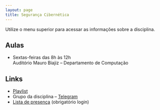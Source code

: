 ```yaml
---
layout: page
title: Segurança Cibernética
---
```


Utilize o menu superior para acessar as informações sobre a disciplina.

## Aulas

 * Sextas-feiras das 8h às 12h<br />Auditório Mauro Biajiz – Departamento de Computação

## Links

 * [Playlist](https://www.youtube.com/playlist?list=PLtQaN06AB3mJJXu7cuoK7KaL9e0KfChuQ)
 * Grupo da disciplina – [Telegram](https://t.me/+5-6s5ctH9NhmNGVh)
 * [Lista de presença](https://docs.google.com/spreadsheets/d/1_dzRUGFUPZpxopUMo2xgMQnQFsvvI_d2x3eThi7AEOE/edit?usp=sharing) (obrigatório login)
